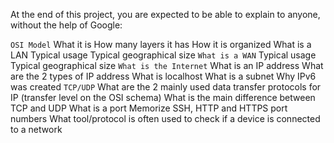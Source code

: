 At the end of this project, you are expected to be able to explain to anyone, without the help of Google:

```OSI Model```
    What it is
    How many layers it has
    How it is organized
    What is a LAN
    Typical usage
    Typical geographical size
``What is a WAN``
    Typical usage
    Typical geographical size
``What is the Internet``
    What is an IP address
    What are the 2 types of IP address
    What is localhost
    What is a subnet
    Why IPv6 was created
``TCP/UDP``
    What are the 2 mainly used data transfer protocols for IP (transfer level on the OSI schema)
    What is the main difference between TCP and UDP
    What is a port
    Memorize SSH, HTTP and HTTPS port numbers
    What tool/protocol is often used to check if a device is connected to a network

